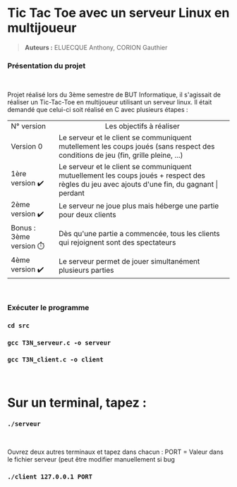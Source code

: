 # Tic Tac Toe avec un serveur Linux en multijoueur


> **Auteurs :** ELUECQUE Anthony, CORION Gauthier


### **Présentation du projet** 
<br>
<p>
Projet réalisé lors du 3ème semestre de BUT Informatique, il s'agissait de réaliser un Tic-Tac-Toe en multijoueur utilisant un serveur linux. 
Il était demandé que celui-ci soit réalisé en C avec plusieurs étapes :

<table>
    <thead>
        <tr>
    </thead>
    <tbody>
        <tr>
            <td>N° version<br>
            <td align="center">Les objectifs à réaliser</td>
        </tr>
        <tr>
            <td>Version 0<br>
            <td>Le serveur et le client se communiquent mutellement les coups joués (sans respect des conditions de jeu (fin, grille pleine, ...)</td>
        </tr>
        <tr>
            <td>1ère version ✔️
            <td>Le serveur et le client se communiquent mutuellement les coups joués + respect des règles du jeu avec ajouts d'une fin, du gagnant | perdant</td>
        </tr>
        <tr>
            <td>2ème version ✔️
            <td>Le serveur ne joue plus mais héberge une partie pour deux clients</td>
        </tr>
        <tr>
            <td>Bonus : 3ème version ⏱️
            <td>Dès qu'une partie a commencée, tous les clients qui rejoignent sont des spectateurs</td>
        </tr>
        <tr>
            <td>4ème version ✔️
            <td>Le serveur permet de jouer simultanément plusieurs parties</td>
        </tr>
        </tbody>
</table>

</p>
<br>

### **Exécuter le programme** ###


### `cd src`
### `gcc T3N_serveur.c -o serveur`
### `gcc T3N_client.c -o client`
<br>

# Sur un terminal, tapez : 
### ` ./serveur `
<br>
<p>Ouvrez deux autres terminaux et tapez dans chacun :
PORT = Valeur dans le fichier serveur (peut être modifier manuellement si bug</p>

### `./client 127.0.0.1 PORT `


